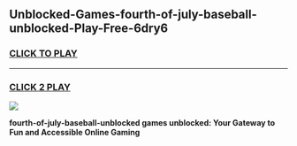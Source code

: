 
## Unblocked-Games-fourth-of-july-baseball-unblocked-Play-Free-6dry6
<h3>
<a href="https://premium76.site?title=fourth-of-july-baseball-unblocked&ref=21A">CLICK TO PLAY</a></h3>
<hr>

<h3>
<a href="https://premium76.site?title=fourth-of-july-baseball-unblocked&ref=21A">CLICK 2 PLAY</a>
  
</h3>

<a href="https://premium76.site?title=fourth-of-july-baseball-unblocked&ref=21A"><img src="https://clearcache.store/games.png"></a>


**fourth-of-july-baseball-unblocked games unblocked: Your Gateway to Fun and Accessible Online Gaming**
